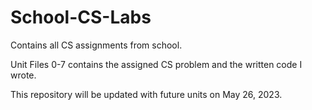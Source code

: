 # School-CS-Labs
Contains all CS assignments from school.

Unit Files 0-7 contains the assigned CS problem and the written code I wrote. 

This repository will be updated with future units on May 26, 2023. 
